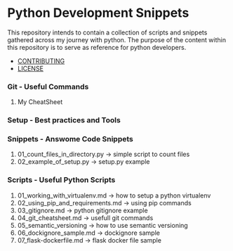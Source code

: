 # Python Development Snippets

This repository intends to contain a collection of scripts and snippets gathered across my journey with python. The purpose of the content within this repository is to serve as reference for python developers. 

- [CONTRIBUTING](CONTRIBUTING.md)
- [LICENSE](LICENSE)

### Git - Useful Commands

01. My CheatSheet

### Setup - Best practices and Tools

### Snippets - Answome Code Snippets

01. 01_count_files_in_directory.py -> simple script to count files  
02. 02_example_of_setup.py -> setup.py example

### Scripts - Useful Python Scripts

01. 01_working_with_virtualenv.md -> how to setup a python virtualenv
02. 02_using_pip_and_requirements.md -> using pip commands
03. 03_gitignore.md -> python gitignore example
04. 04_git_cheatsheet.md -> usefull git commands
05. 05_semantic_versioning -> how to use semantic versioning
06. 06_dockignore_sample.md -> dockignore sample
07. 07_flask-dockerfile.md -> flask docker file sample


